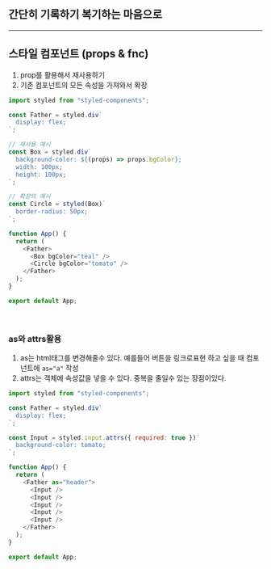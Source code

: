 ## 간단히 기록하기 복기하는 마음으로

---

## 스타일 컴포넌트 (props & fnc)

1. prop를 활용해서 재사용하기
2. 기존 컴포넌트의 모든 속성을 가져와서 확장

```js
import styled from "styled-components";

const Father = styled.div`
  display: flex;
`;

// 재사용 예시
const Box = styled.div`
  background-color: ${(props) => props.bgColor};
  width: 100px;
  height: 100px;
`;

// 확장의 예시
const Circle = styled(Box)`
  border-radius: 50px;
`;

function App() {
  return (
    <Father>
      <Box bgColor="teal" />
      <Circle bgColor="tomato" />
    </Father>
  );
}

export default App;
```

<br />

### as와 attrs활용

1. as는 html태그를 변경해줄수 있다. 예를들어 버튼을 링크로표현 하고 싶을 때 컴포넌트에 `as="a"` 작성
2. attrs는 객체에 속성값을 넣을 수 있다. 중복을 줄일수 있는 장점이있다.

```js
import styled from "styled-components";

const Father = styled.div`
  display: flex;
`;

const Input = styled.input.attrs({ required: true })`
  background-color: tomato;
`;

function App() {
  return (
    <Father as="header">
      <Input />
      <Input />
      <Input />
      <Input />
      <Input />
    </Father>
  );
}

export default App;
```
